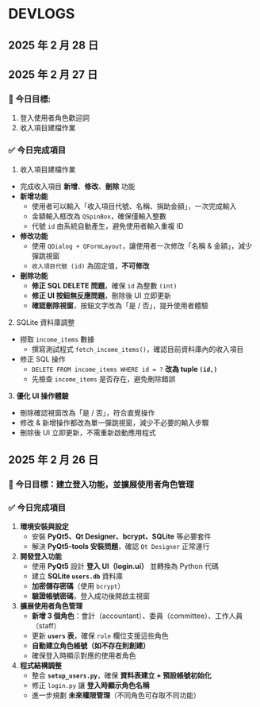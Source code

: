 # DEVLOGS

## 2025 年 2 月 28 日

## 2025 年 2 月 27 日

### 🎯 **今日目標**:

1. 登入使用者角色歡迎詞
2. 收入項目建檔作業

### ✅ 今日完成項目
1. 收入項目建檔作業

- 完成收入項目 **新增**、**修改**、**刪除** 功能
- **新增功能**
    - 使用者可以輸入「收入項目代號、名稱、捐助金額」，一次完成輸入
    - 金額輸入框改為 `QSpinBox`，確保僅輸入整數
    - 代號 `id` 由系統自動產生，避免使用者輸入重複 ID
- **修改功能**
    - 使用 `QDialog + QFormLayout`，讓使用者一次修改「名稱 & 金額」，減少彈跳視窗
    - `收入項目代號 (id)` 為固定值，**不可修改**
- **刪除功能**
    - **修正 SQL DELETE 問題**，確保 `id` 為整數 `(int)`
    - **修正 UI 按鈕無反應問題**，刪除後 UI 立即更新
    - **確認刪除視窗**，按鈕文字改為「是 / 否」，提升使用者體驗

2️. SQLite 資料庫調整

- 撈取 `income_items` 數據
    - 撰寫測試程式 `fetch_income_items()`，確認目前資料庫內的收入項目
- 修正 SQL 操作
    - `DELETE FROM income_items WHERE id = ?` **改為 tuple `(id,)`**
    - 先檢查 `income_items` 是否存在，避免刪除錯誤

3️. **優化 UI 操作體驗**

- 刪除確認視窗改為「是 / 否」，符合直覺操作
- 修改 & 新增操作都改為單一彈跳視窗，減少不必要的輸入步驟
- 刪除後 UI 立即更新，不需重新啟動應用程式

## 2025 年 2 月 26 日

### 🎯 **今日目標**：建立登入功能，並擴展使用者角色管理

### ✅ 今日完成項目

1. **環境安裝與設定**
    - 安裝 **PyQt5、Qt Designer、bcrypt、SQLite** 等必要套件
    - 解決 **PyQt5-tools 安裝問題**，確認 `Qt Designer` 正常運行
2. **開發登入功能**
    - 使用 **PyQt5** 設計 **登入 UI（login.ui）** 並轉換為 Python 代碼
    - 建立 **SQLite `users.db`** 資料庫
    - **加密儲存密碼**（使用 `bcrypt`）
    - **驗證帳號密碼**，登入成功後開啟主視窗
3. **擴展使用者角色管理**
    - **新增 3 個角色**：會計（accountant）、委員（committee）、工作人員（staff）
    - 更新 **`users` 表**，確保 `role` 欄位支援這些角色
    - **自動建立角色帳號（如不存在則創建）**
    - 確保登入時顯示對應的使用者角色
4. **程式結構調整**
    - 整合 **`setup_users.py`**，確保 **資料表建立 + 預設帳號初始化**
    - 修正 `login.py` 讓 **登入時顯示角色名稱**
    - 進一步規劃 **未來權限管理**（不同角色可存取不同功能）
